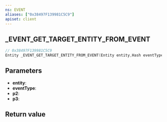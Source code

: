 ```yaml
---
ns: EVENT
aliases: ["0x38497F139981C5C9"]
apiset: client
---
```

## _EVENT_GET_TARGET_ENTITY_FROM_EVENT

```c
// 0x38497F139981C5C9
Entity _EVENT_GET_TARGET_ENTITY_FROM_EVENT(Entity entity,Hash eventType,int p2,int p3);
```


## Parameters
* **entity**:
* **eventType**:
* **p2**:
* **p3**:

## Return value

